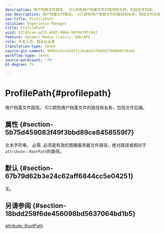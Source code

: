 ```yaml
---
description: 用户档案文件路径。 ICC颜色用户档案文件的路径和名称，包括文件后缀。
seo-description: 用户档案文件路径。 ICC颜色用户档案文件的路径和名称，包括文件后缀。
seo-title: ProfilePath
solution: Experience Manager
title: ProfilePath
uuid: 82fd2cee-ad15-4dd3-8864-9976470fc847
feature: Dynamic Media Classic，SDK/API
role: 开发人员，商业从业者
translation-type: tm+mt
source-git-commit: 469d1a5c43a972116a8a2efb0de5708800130a99
workflow-type: tm+mt
source-wordcount: '79'
ht-degree: 7%

---
```



# ProfilePath{#profilepath}

用户档案文件路径。 ICC颜色用户档案文件的路径和名称，包括文件后缀。

## 属性 {#section-5b75d459083f49f3bbd89ce8458559f7}

文本字符串。 必需. 必须是有效的图像服务器文件路径，绝对路径或相对于`attribute::RootPath`的路径。

## 默认 {#section-67b79d62b3e24c62aff6844cc5e04251}

无。

## 另请参阅 {#section-18bdd258f6de456098bd5637064bd1b5}

[attribute::RootPath](../../../../../ir-api/material-cat/image-rendering-api-ref/c-ir-material-catalog/c-ir-attributes-reference/r-ir-rootpath.md#reference-a4d7c96b62e14fcbad1740c702f160f3)
